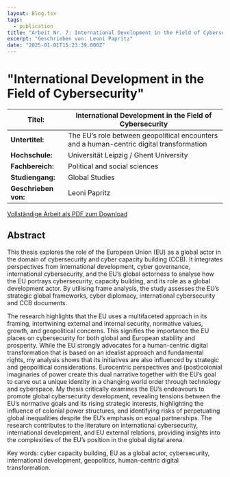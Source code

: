 ```yaml
---
layout: Blog.tsx
tags:
  - publication
title: "Arbeit Nr. 7: International Development in the Field of Cybersecurity"
excerpt: "Geschrieben von: Leoni Papritz"
date: "2025-01-01T15:23:39.000Z"
---
```


# "International Development in the Field of Cybersecurity"

<table class="table table-striped">
<thead>
<tr>
<th><strong>Titel:</strong></th>
<th>International Development in the Field of Cybersecurity</th>
</tr>
</thead>
<tbody>
<tr>
<td><strong>Untertitel:</strong></td>
<td>The EU’s role between geopolitical encounters and a human-centric digital transformation</td>
</tr>
<tr>
<td><strong>Hochschule:</strong></td>
<td>Universität Leipzig / Ghent University</td>
</tr>
<tr>
<td><strong>Fachbereich:</strong></td>
<td>Political and social sciences</td>
</tr>
<tr>
<td><strong>Studiengang:</strong></td>
<td>Global Studies</td>
</tr>
<tr>
<td><strong>Geschrieben von:</strong></td>
<td>Leoni Papritz</td>
</tr>
</tbody>
</table>

[Vollständige Arbeit als PDF zum Download](/arbeiten/arbeit-7_international-development-in-the-field-of-cybersecurity.pdf)

## Abstract

This thesis explores the role of the European Union (EU) as a global actor in the domain
of cybersecurity and cyber capacity building (CCB). It integrates perspectives from international development, cyber governance, international cybersecurity, and the EU’s global actorness to analyse how the EU portrays cybersecurity, capacity building, and its role as
a global development actor. By utilising frame analysis, the study assesses the EU’s strategic global frameworks, cyber diplomacy, international cybersecurity and CCB documents.

The research highlights that the EU uses a multifaceted approach in its framing, intertwining external and internal security, normative values, growth, and geopolitical concerns. This signifies the importance the EU places on cybersecurity for both global and
European stability and prosperity. While the EU strongly advocates for a human-centric
digital transformation that is based on an idealist approach and fundamental rights, my
analysis shows that its initiatives are also influenced by strategic and geopolitical considerations. Eurocentric perspectives and (post)colonial imaginaries of power create this
dual narrative together with the EU’s goal to carve out a unique identity in a changing
world order through technology and cyberspace. My thesis critically examines the EU’s
endeavours to promote global cybersecurity development, revealing tensions between the
EU’s normative goals and its rising strategic interests, highlighting the influence of colonial power structures, and identifying risks of perpetuating global inequalities despite the EU’s emphasis on equal partnerships. The research contributes to the literature on international cybersecurity, international development, and EU external relations, providing
insights into the complexities of the EU’s position in the global digital arena.

Key words: cyber capacity building, EU as a global actor, cybersecurity, international
development, geopolitics, human-centric digital transformation.
